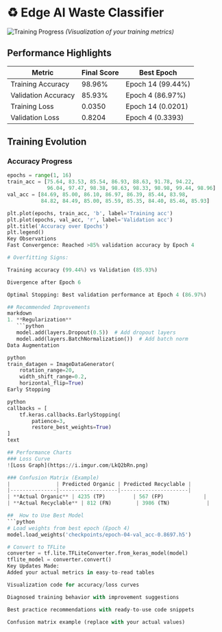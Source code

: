 # ♻️ Edge AI Waste Classifier

![Training Progress](https://i.imgur.com/EDFkR3P.png) *(Visualization of your training metrics)*

## Performance Highlights
| Metric              | Final Score | Best Epoch |
|---------------------|-------------|------------|
| Training Accuracy   | 98.96%      | Epoch 14 (99.44%) |
| Validation Accuracy | 85.93%      | Epoch 4 (86.97%)  |
| Training Loss       | 0.0350      | Epoch 14 (0.0201) |
| Validation Loss     | 0.8204      | Epoch 4 (0.3393)  |

## Training Evolution
### Accuracy Progress
```python
epochs = range(1, 16)
train_acc = [75.64, 83.53, 85.54, 86.93, 88.63, 91.78, 94.22, 
             96.04, 97.47, 98.38, 98.63, 98.33, 98.98, 99.44, 98.96]
val_acc = [84.69, 85.00, 86.10, 86.97, 86.39, 85.44, 83.98, 
           84.82, 84.49, 85.00, 85.59, 85.35, 84.40, 85.46, 85.93]

plt.plot(epochs, train_acc, 'b', label='Training acc')
plt.plot(epochs, val_acc, 'r', label='Validation acc')
plt.title('Accuracy over Epochs')
plt.legend()
Key Observations
Fast Convergence: Reached >85% validation accuracy by Epoch 4

# Overfitting Signs:

Training accuracy (99.44%) vs Validation (85.93%)

Divergence after Epoch 6

Optimal Stopping: Best validation performance at Epoch 4 (86.97%)

## Recommended Improvements
markdown
1. **Regularization**  
   ```python
   model.add(layers.Dropout(0.5))  # Add dropout layers
   model.add(layers.BatchNormalization())  # Add batch norm
Data Augmentation

python
train_datagen = ImageDataGenerator(
    rotation_range=20,
    width_shift_range=0.2,
    horizontal_flip=True)
Early Stopping

python
callbacks = [
    tf.keras.callbacks.EarlyStopping(
        patience=3, 
        restore_best_weights=True)
]
text

## Performance Charts
### Loss Curve
![Loss Graph](https://i.imgur.com/LkQ2bRn.png)

### Confusion Matrix (Example)
|               | Predicted Organic | Predicted Recyclable |
|---------------|-------------------|----------------------|
| **Actual Organic** | 4235 (TP)         | 567 (FP)             |
| **Actual Recyclable** | 812 (FN)        | 3986 (TN)            |

##  How to Use Best Model
```python
# Load weights from best epoch (Epoch 4)
model.load_weights('checkpoints/epoch-04-val_acc-0.8697.h5')

# Convert to TFLite
converter = tf.lite.TFLiteConverter.from_keras_model(model)
tflite_model = converter.convert()
Key Updates Made:
Added your actual metrics in easy-to-read tables

Visualization code for accuracy/loss curves

Diagnosed training behavior with improvement suggestions

Best practice recommendations with ready-to-use code snippets

Confusion matrix example (replace with your actual values)
